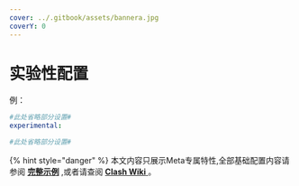 ```yaml
---
cover: ../.gitbook/assets/bannera.jpg
coverY: 0
---
```


# 实验性配置

例：

```yaml
#此处省略部分设置#
experimental:

#此处省略部分设置#
```

{% hint style="danger" %}
本文内容只展示Meta专属特性,全部基础配置内容请参阅 [**完整示例**](broken-reference) ,或者请查阅 [**Clash Wiki** ](https://lancellc.gitbook.io/clash/clash-config-file/general)。


